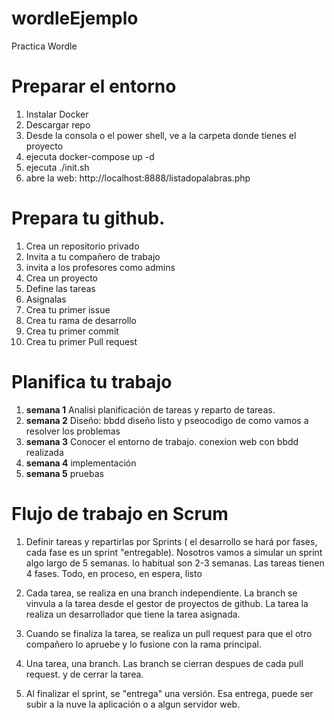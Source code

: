 # wordleEjemplo
Practica Wordle

# Preparar el entorno

1. Instalar Docker
2. Descargar repo
3. Desde la consola o el power shell, ve a la carpeta donde tienes el proyecto
4. ejecuta docker-compose up -d
5. ejecuta ./init.sh
6. abre la web: http://localhost:8888/listadopalabras.php



# Prepara tu github.

  1. Crea un repositorio privado
  2. Invita a tu compañero de trabajo
  3. invita a los profesores como admins
  4. Crea un proyecto
  5. Define las tareas
  6. Asignalas
  7. Crea tu primer issue
  8. Crea tu rama de desarrollo
  9. Crea tu primer commit
  10. Crea tu primer Pull request

# Planifica tu trabajo

1. **semana 1**
  Analisi planificación de tareas y reparto de tareas.
2. **semana 2**
  Diseño:  bbdd diseño listo y pseocodigo de como vamos a resolver los problemas
3. **semana 3**
  Conocer el entorno de trabajo. conexion web con bbdd realizada
4. **semana 4**
  implementación
5. **semana 5** 
  pruebas


# Flujo de trabajo en Scrum


1. Definir tareas y repartirlas por Sprints ( el desarrollo se hará por fases, cada fase es un sprint "entregable). Nosotros vamos a simular un sprint algo largo de 5 semanas. lo habitual son 2-3 semanas. Las tareas tienen 4 fases. Todo, en proceso, en espera, listo

2. Cada tarea, se realiza en una branch independiente. La branch se vinvula a la tarea desde el gestor de proyectos de github. La tarea la realiza un desarrollador que tiene la tarea asignada.

3. Cuando se finaliza la tarea, se realiza un pull request para que el otro compañero lo apruebe y lo fusione con la rama principal.

4. Una tarea, una branch. Las branch se cierran despues de cada pull request. y de cerrar la tarea. 

4. Al finalizar el sprint, se "entrega" una versión. Esa entrega, puede ser subir a la nuve la aplicación o a algun servidor web.
